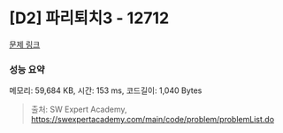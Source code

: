 # [D2] 파리퇴치3 - 12712 

[문제 링크](https://swexpertacademy.com/main/code/problem/problemDetail.do?contestProbId=AXuARWAqDkQDFARa) 

### 성능 요약

메모리: 59,684 KB, 시간: 153 ms, 코드길이: 1,040 Bytes



> 출처: SW Expert Academy, https://swexpertacademy.com/main/code/problem/problemList.do